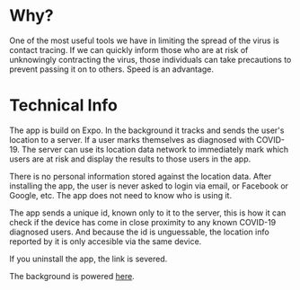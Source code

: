 # Why?
One of the most useful tools we have in limiting the spread of the virus is 
contact tracing. If we can quickly inform those who are at risk of 
unknowingly contracting the virus, those individuals can take precautions 
to prevent passing it on to others. Speed is an advantage.


# Technical Info
The app is build on Expo. In the background it tracks and sends the user's location to a server. If a user marks themselves as diagnosed with COVID-19. The server can use its location data network to immediately mark which users are at risk and display the results to those users in the app.

There is no personal information stored against the location data. After installing the app, the user is never asked to login via email, or Facebook or Google, etc. The app does not need to know who is using it.

The app sends a unique id, known only to it to the server, this is how it can check if the device has come in close proximity to any known COVID-19 diagnosed users. And because the id is unguessable, the location info reported by it is only accesible via the same device.

If you uninstall the app, the link is severed.

The background is powered [here](https://github.com/AlastairTaft/GeoTraceAPI).
